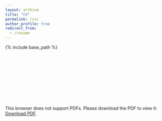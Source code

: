 ```yaml
---
layout: archive
title: "CV"
permalink: /cv/
author_profile: true
redirect_from:
  - /resume
---
```


{% include base_path %}

<object data="http://burhanmudassar.github.io/files/BurhanCV.pdf" type="application/pdf" width="700px" height="700px">
    <embed src="http://burhanmudassar.github.io/files/BurhanCV.pdf">
        <p>This browser does not support PDFs. Please download the PDF to view it: <a href="http://burhanmudassar.github.io/files/BurhanCV.pdf">Download PDF</a>.</p>
    </embed>
</object>